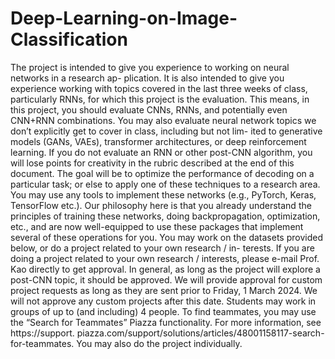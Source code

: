 # Deep-Learning-on-Image-Classification
The project is intended to give you experience to working on neural networks in a research ap- plication. It is also intended to give you experience working with topics covered in the last three weeks of class, particularly RNNs, for which this project is the evaluation. This means, in this project, you should evaluate CNNs, RNNs, and potentially even CNN+RNN combinations. You may also evaluate neural network topics we don’t explicitly get to cover in class, including but not lim- ited to generative models (GANs, VAEs), transformer architectures, or deep reinforcement learning.
If you do not evaluate an RNN or other post-CNN algorithm, you will lose points for creativity in the rubric described at the end of this document.
The goal will be to optimize the performance of decoding on a particular task; or else to apply one of these techniques to a research area. You may use any tools to implement these networks (e.g., PyTorch, Keras, TensorFlow etc.). Our philosophy here is that you already understand the principles of training these networks, doing backpropagation, optimization, etc., and are now well-equipped to use these packages that implement several of these operations for you.
You may work on the datasets provided below, or do a project related to your own research / in- terests. If you are doing a project related to your own research / interests, please e-mail Prof. Kao directly to get approval. In general, as long as the project will explore a post-CNN topic, it should be approved. We will provide approval for custom project requests as long as they are sent prior to Friday, 1 March 2024. We will not approve any custom projects after this date.
Students may work in groups of up to (and including) 4 people. To find teammates, you may use the “Search for Teammates” Piazza functionality. For more information, see https://support. piazza.com/support/solutions/articles/48001158117-search-for-teammates. You may also do the project individually.
